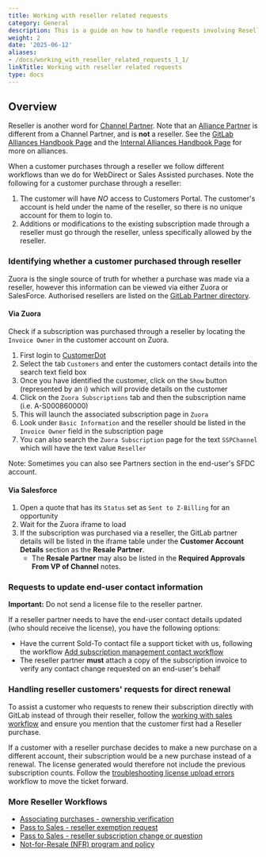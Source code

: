 ```yaml
---
title: Working with reseller related requests
category: General
description: This is a guide on how to handle requests involving Reseller.
weight: 2
date: '2025-06-12'
aliases:
- /docs/working_with_reseller_related_requests_1_1/
linkTitle: Working with reseller related requests
type: docs
---
```


## Overview

Reseller is another word for [Channel Partner](/handbook/resellers/).
Note that an [Alliance Partner](/handbook/support/partnerships/alliance)
is different from a Channel Partner, and is **not** a reseller. See the
[GitLab Alliances Handbook Page](/handbook/alliances/) and the
[Internal Alliances Handbook Page](https://internal.gitlab.com/handbook/alliances/)
for more on alliances.

When a customer purchases through a reseller we follow different workflows than
we do for WebDirect or Sales Assisted purchases. Note the following for a customer purchase through a reseller:

1. The customer will have *NO* access to Customers Portal. The customer's account is held under the name of the reseller, so there is no unique account for them to login to.
1. Additions or modifications to the existing subscription made through a reseller must go through the reseller, unless specifically allowed by the reseller.

### Identifying whether a customer purchased through reseller

Zuora is the single source of truth for whether a purchase was made via a reseller, however this information can be viewed via either Zuora or SalesForce. Authorised resellers are listed on the [GitLab Partner directory](https://partners.gitlab.com/English/directory/).

#### Via Zuora

Check if a subscription was purchased through a reseller by locating the `Invoice Owner` in the customer account on Zuora.

1. First login to [CustomerDot](https://customers.gitlab.com/)
1. Select the tab `Customers` and enter the customers contact details into the search text field box
1. Once you have identified the customer, click on the `Show` button (represented by an i) which will provide details on the customer
1. Click on the `Zuora Subscriptions` tab and then the subscription name (i.e. A-S000860000)
1. This will launch the associated subscription page in `Zuora`
1. Look under `Basic Information` and the reseller should be listed in the `Invoice Owner` field in the subscription page
1. You can also search the `Zuora Subscription` page for the text `SSPChannel` which will have the text value `Reseller`

Note:  Sometimes you can also see Partners section in the end-user's SFDC account.

#### Via Salesforce

1. Open a quote that has its `Status` set as `Sent to Z-Billing` for an opportunity
1. Wait for the Zuora iframe to load
1. If the subscription was purchased via a reseller, the GitLab partner details will be listed in the iframe table under the **Customer Account Details** section as the **Resale Partner**.
   - The **Resale Partner** may also be listed in the **Required Approvals From VP of Channel** notes.

### Requests to update end-user contact information

**Important:** Do not send a license file to the reseller partner.

If a reseller partner needs to have the end-user contact details updated (who should receive the license), you have the following options:

- Have the current Sold-To contact file a support ticket with us, following the workflow [Add subscription management contact workflow](/handbook/support/license-and-renewals/workflows/customersdot/associating_purchases#add-subscription-management-contact-workflow)
- The reseller partner **must** attach a copy of the subscription invoice to verify any contact change requested on an end-user's behalf

### Handling reseller customers' requests for direct renewal

To assist a customer who requests to renew their subscription directly with GitLab instead of through their reseller, follow the [working with sales workflow](/handbook/support/license-and-renewals/workflows/working_with_sales) and ensure you mention that the customer first had a Reseller purchase.

If a customer with a reseller purchase decides to make a new purchase on a different account, their subscription would be a new purchase instead of a renewal. The license generated would therefore not include the previous subscription counts. Follow the [troubleshooting license upload errors](/handbook/support/license-and-renewals/workflows/self-managed/troubleshoot_license_upload_issues) workflow to move the ticket forward.

### More Reseller Workflows

- [Associating purchases - ownership verification](/handbook/support/license-and-renewals/workflows/customersdot/associating_purchases#ownership-verification)
- [Pass to Sales - reseller exemption request](/handbook/support/license-and-renewals/workflows/self-managed/cloud-licensing#2-are-reseller-purchases-considered-the-same-as-sales-assisted-if-a-customer-purchased-after-2022-07-07-and-needs-a-legacy-license-should-we-send-them-to-their-account-manager-to-go-through-the-exemption-process-or-do-we-treat-them-the-same-as-web-direct-and-give-them-a-legacy-license-file-no-questions-asked)
- [Pass to Sales - reseller subscription change or question](/handbook/support/license-and-renewals/workflows/working_with_sales#a-reseller-or-reseller-customer-wants-to-change-their-subscription-or-ask-a-question)
- [Not-for-Resale (NFR) program and policy](/handbook/resellers/channel-working-with-GitLab/#not-for-resale-nfr-program-and-policy)
